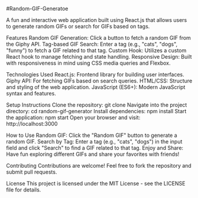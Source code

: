 #Random-GIF-Generatoe

A fun and interactive web application built using React.js that allows users to generate random GIFs or search for GIFs based on tags.

Features
Random GIF Generation: Click a button to fetch a random GIF from the Giphy API.
Tag-based GIF Search: Enter a tag (e.g., "cats", "dogs", "funny") to fetch a GIF related to that tag.
Custom Hook: Utilizes a custom React hook to manage fetching and state handling.
Responsive Design: Built with responsiveness in mind using CSS media queries and Flexbox.

Technologies Used
React.js: Frontend library for building user interfaces.
Giphy API: For fetching GIFs based on search queries.
HTML/CSS: Structure and styling of the web application.
JavaScript (ES6+): Modern JavaScript syntax and features.

Setup Instructions
Clone the repository: git clone <repository-url>
Navigate into the project directory: cd random-gif-generator
Install dependencies: npm install
Start the application: npm start
Open your browser and visit: http://localhost:3000

How to Use
Random GIF: Click the "Random GIF" button to generate a random GIF.
Search by Tag: Enter a tag (e.g., "cats", "dogs") in the input field and click "Search" to find a GIF related to that tag.
Enjoy and Share: Have fun exploring different GIFs and share your favorites with friends!

Contributing
Contributions are welcome! Feel free to fork the repository and submit pull requests.

License
This project is licensed under the MIT License - see the LICENSE file for details.
